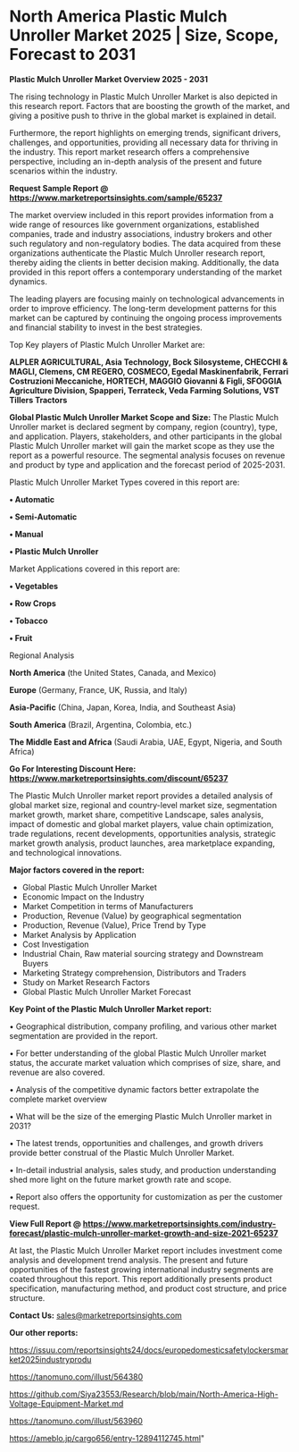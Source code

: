 # North America Plastic Mulch Unroller Market 2025 | Size, Scope, Forecast to 2031

<Strong> Plastic Mulch Unroller Market Overview 2025 - 2031</strong>

The rising technology in Plastic Mulch Unroller Market is also depicted in this research report. Factors that are boosting the growth of the market, and giving a positive push to thrive in the global market is explained in detail.

Furthermore, the report highlights on emerging trends, significant drivers, challenges, and opportunities, providing all necessary data for thriving in the industry. This report market research offers a comprehensive perspective, including an in-depth analysis of the present and future scenarios within the industry.

<strong>Request Sample Report @ <a href=https://www.marketreportsinsights.com/sample/65237>https://www.marketreportsinsights.com/sample/65237</a></strong>

The market overview included in this report provides information from a wide range of resources like government organizations, established companies, trade and industry associations, industry brokers and other such regulatory and non-regulatory bodies. The data acquired from these organizations authenticate the Plastic Mulch Unroller research report, thereby aiding the clients in better decision making. Additionally, the data provided in this report offers a contemporary understanding of the market dynamics.

The leading players are focusing mainly on technological advancements in order to improve efficiency. The long-term development patterns for this market can be captured by continuing the ongoing process improvements and financial stability to invest in the best strategies.

Top Key players of Plastic Mulch Unroller Market are:

<strong>ALPLER AGRICULTURAL, Asia Technology, Bock Silosysteme, CHECCHI & MAGLI, Clemens, CM REGERO, COSMECO, Egedal Maskinenfabrik, Ferrari Costruzioni Meccaniche, HORTECH, MAGGIO Giovanni & Figli, SFOGGIA Agriculture Division, Spapperi, Terrateck, Veda Farming Solutions, VST Tillers Tractors</strong>

<strong><b>Global Plastic Mulch Unroller Market Scope and Size:</b></strong>
The Plastic Mulch Unroller market is declared segment by company, region (country), type, and application. Players, stakeholders, and other participants in the global Plastic Mulch Unroller market will gain the market scope as they use the report as a powerful resource. The segmental analysis focuses on revenue and product by type and application and the forecast period of 2025-2031.

Plastic Mulch Unroller Market Types covered in this report are:

<strong>• Automatic

• Semi-Automatic

• Manual

• Plastic Mulch Unroller</strong>

Market Applications covered in this report are:

<strong>• Vegetables

• Row Crops

• Tobacco

• Fruit</strong> 

Regional Analysis

<strong>North America</strong> (the United States, Canada, and Mexico)

<strong>Europe</strong> (Germany, France, UK, Russia, and Italy)

<strong>Asia-Pacific</strong> (China, Japan, Korea, India, and Southeast Asia)

<strong>South America</strong> (Brazil, Argentina, Colombia, etc.)

<strong>The Middle East and Africa</strong> (Saudi Arabia, UAE, Egypt, Nigeria, and South Africa)

<strong>Go For Interesting Discount Here: <a href=https://www.marketreportsinsights.com/discount/65237>https://www.marketreportsinsights.com/discount/65237</a></strong>

The Plastic Mulch Unroller market report provides a detailed analysis of global market size, regional and country-level market size, segmentation market growth, market share, competitive Landscape, sales analysis, impact of domestic and global market players, value chain optimization, trade regulations, recent developments, opportunities analysis, strategic market growth analysis, product launches, area marketplace expanding, and technological innovations.

<strong><b>Major factors covered in the report:</b></strong>
<ul>
  <li>Global Plastic Mulch Unroller Market </li>
  <li>Economic Impact on the Industry</li>
  <li>Market Competition in terms of Manufacturers</li>
  <li>Production, Revenue (Value) by geographical segmentation</li>
  <li>Production, Revenue (Value), Price Trend by Type</li>
  <li>Market Analysis by Application</li>
  <li>Cost Investigation</li>
  <li>Industrial Chain, Raw material sourcing strategy and Downstream Buyers</li>
  <li>Marketing Strategy comprehension, Distributors and Traders</li>
  <li>Study on Market Research Factors</li>
  <li>Global Plastic Mulch Unroller Market Forecast</li>
</ul>

<strong><b>Key Point of the Plastic Mulch Unroller Market report:</b></strong>

• Geographical distribution, company profiling, and various other market segmentation are provided in the report.

• For better understanding of the global Plastic Mulch Unroller market status, the accurate market valuation which comprises of size, share, and revenue are also covered.

• Analysis of the competitive dynamic factors better extrapolate the complete market overview

• What will be the size of the emerging Plastic Mulch Unroller market in 2031?

• The latest trends, opportunities and challenges, and growth drivers provide better construal of the Plastic Mulch Unroller Market.

• In-detail industrial analysis, sales study, and production understanding shed more light on the future market growth rate and scope.

• Report also offers the opportunity for customization as per the customer request.

<strong><b>View Full Report @ <a href=https://www.marketreportsinsights.com/industry-forecast/plastic-mulch-unroller-market-growth-and-size-2021-65237>https://www.marketreportsinsights.com/industry-forecast/plastic-mulch-unroller-market-growth-and-size-2021-65237</a></b></strong>


At last, the Plastic Mulch Unroller Market report includes investment come analysis and development trend analysis. The present and future opportunities of the fastest growing international industry segments are coated throughout this report. This report additionally presents product specification, manufacturing method, and product cost structure, and price structure.

<strong>Contact Us:</strong>
sales@marketreportsinsights.com

<strong>Our other reports:</strong>

<a href=https://issuu.com/reportsinsights24/docs/europedomesticsafetylockersmarket2025industryprodu>https://issuu.com/reportsinsights24/docs/europedomesticsafetylockersmarket2025industryprodu</a>

<a href=https://tanomuno.com/illust/564380>https://tanomuno.com/illust/564380</a>

<a href=https://github.com/Siya23553/Research/blob/main/North-America-High-Voltage-Equipment-Market.md>https://github.com/Siya23553/Research/blob/main/North-America-High-Voltage-Equipment-Market.md</a>

<a href=https://tanomuno.com/illust/563960>https://tanomuno.com/illust/563960</a>

<a href=https://ameblo.jp/cargo656/entry-12894112745.html>https://ameblo.jp/cargo656/entry-12894112745.html</a>"
